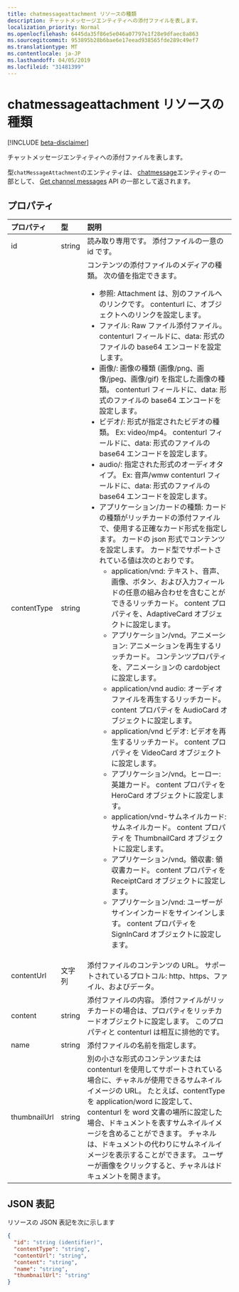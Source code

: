```yaml
---
title: chatmessageattachment リソースの種類
description: チャットメッセージエンティティへの添付ファイルを表します。
localization_priority: Normal
ms.openlocfilehash: 6445da35f86e5e046a07797e1f28e9dfaec8a863
ms.sourcegitcommit: 953895b28b6bae6e17eead938565fde289c49ef7
ms.translationtype: MT
ms.contentlocale: ja-JP
ms.lasthandoff: 04/05/2019
ms.locfileid: "31481399"
---
```

# <a name="chatmessageattachment-resource-type"></a>chatmessageattachment リソースの種類

[!INCLUDE [beta-disclaimer](../../includes/beta-disclaimer.md)]

チャットメッセージエンティティへの添付ファイルを表します。

型`chatMessageAttachment`のエンティティは、 [chatmessage](chatmessage.md)エンティティの一部として、 [Get channel messages](../api/channel-list-messages.md) API の一部として返されます。

## <a name="properties"></a>プロパティ
| プロパティ     | 型   |説明|
|:---------------|:--------|:----------|
|id|string| 読み取り専用です。 添付ファイルの一意の id です。|
|contentType| string | コンテンツの添付ファイルのメディアの種類。 次の値を指定できます。 <br><ul><li>参照: Attachment は、別のファイルへのリンクです。 contenturl に、オブジェクトへのリンクを設定します。<br></li><li>ファイル: Raw ファイル添付ファイル。 contenturl フィールドに、data: 形式のファイルの base64 エンコードを設定します。<br></li><li>画像/: 画像の種類 (画像/png、画像/jpeg、画像/gif) を指定した画像の種類。 contenturl フィールドに、data: 形式のファイルの base64 エンコードを設定します。<br></li><li>ビデオ/: 形式が指定されたビデオの種類。 Ex: video/mp4。 contenturl フィールドに、data: 形式のファイルの base64 エンコードを設定します。<br></li><li>audio/: 指定された形式のオーディオタイプ。 Ex: 音声/wmw contenturl フィールドに、data: 形式のファイルの base64 エンコードを設定します。<br></li><li>アプリケーション/カードの種類: カードの種類がリッチカードの添付ファイルで、使用する正確なカード形式を指定します。 カードの json 形式でコンテンツを設定します。 カード型でサポートされている値は次のとおりです。<br><ul><li>application/vnd: テキスト、音声、画像、ボタン、および入力フィールドの任意の組み合わせを含むことができるリッチカード。 content プロパティを、AdaptiveCard オブジェクトに設定します。</li><li>アプリケーション/vnd。アニメーション: アニメーションを再生するリッチカード。 コンテンツプロパティを、アニメーションの cardobject に設定します。</li><li>application/vnd audio: オーディオファイルを再生するリッチカード。 content プロパティを AudioCard オブジェクトに設定します。</li><li>application/vnd ビデオ: ビデオを再生するリッチカード。 content プロパティを VideoCard オブジェクトに設定します。</li><li>アプリケーション/vnd。ヒーロー: 英雄カード。 content プロパティを HeroCard オブジェクトに設定します。</li><li>application/vnd-サムネイルカード: サムネイルカード。 content プロパティを ThumbnailCard オブジェクトに設定します。</li><li>アプリケーション/vnd。領収書: 領収書カード。 content プロパティを ReceiptCard オブジェクトに設定します。</li><li>アプリケーション/vnd: ユーザーがサインインカードをサインインします。 content プロパティを SignInCard オブジェクトに設定します。</ul></ul>|
|contentUrl|文字列|添付ファイルのコンテンツの URL。 サポートされているプロトコル: http、https、ファイル、およびデータ。|
|content|string|添付ファイルの内容。 添付ファイルがリッチカードの場合は、プロパティをリッチカードオブジェクトに設定します。 このプロパティと contenturl は相互に排他的です。|
|name|string|添付ファイルの名前を指定します。|
|thumbnailUrl| string |別の小さな形式のコンテンツまたは contenturl を使用してサポートされている場合に、チャネルが使用できるサムネイルイメージの URL。 たとえば、contentType を application/word に設定して、contenturl を word 文書の場所に設定した場合、ドキュメントを表すサムネイルイメージを含めることができます。 チャネルは、ドキュメントの代わりにサムネイルイメージを表示することができます。 ユーザーが画像をクリックすると、チャネルはドキュメントを開きます。|

## <a name="json-representation"></a>JSON 表記
 リソースの JSON 表記を次に示します

<!-- {
  "blockType": "resource",
  "optionalProperties": [
    "thumbnailUrl",
    "content",
    "contentUrl"
  ],
  "keyProperty": "id",
  "@odata.type": "microsoft.graph.chatMessageAttachment"
}-->

```json
{
  "id": "string (identifier)",
  "contentType": "string",
  "contentUrl": "string",
  "content": "string",
  "name": "string",
  "thumbnailUrl": "string"
}

```

<!-- uuid: 8fcb5dbc-d5aa-4681-8e31-b001d5168d79
2015-10-25 14:57:30 UTC -->
<!--
{
  "type": "#page.annotation",
  "description": "chat attachment resource",
  "keywords": "",
  "section": "documentation",
  "tocPath": "",
  "suppressions": [
    "Error: /api-reference/beta/resources/chatmessageattachment.md:\r\n      Exception processing links.\r\n    System.ArgumentException: Link Definition was null. Link text: !INCLUDE [beta-disclaimer](../../includes/beta-disclaimer.md)\r\n      at ApiDoctor.Validation.DocFile.get_LinkDestinations()\r\n      at ApiDoctor.Validation.DocSet.ValidateLinks(Boolean includeWarnings, String[] relativePathForFiles, IssueLogger issues, Boolean requireFilenameCaseMatch, Boolean printOrphanedFiles)"
  ]
}
-->
